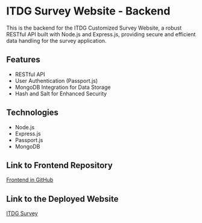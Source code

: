 # ITDG Survey Website - Backend

This is the backend for the ITDG Customized Survey Website, a robust RESTful API built with Node.js and Express.js, providing secure and efficient data handling for the survey application.

## Features
- RESTful API
- User Authentication (Passport.js)
- MongoDB Integration for Data Storage
- Hash and Salt for Enhanced Security

## Technologies
- Node.js
- Express.js
- Passport.js
- MongoDB

## Link to Frontend Repository
[Frontend in GitHub](https://github.com/howunmok/ITDG-MEAN-survey-frontend)

## Link to the Deployed Website
[ITDG Survey](https://itdg-customize-survey.netlify.app/)

